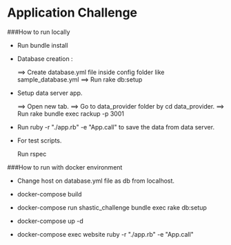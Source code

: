 # Application Challenge #

###How to run locally

* Run bundle install

* Database creation :

  ==> Create database.yml file inside config folder like sample_database.yml
  ==> Run rake db:setup

* Setup data server app.

  ==> Open new tab.
  ==> Go to data_provider folder by cd data_provider.
  ==> Run rake bundle exec rackup -p 3001


* Run ruby -r "./app.rb" -e "App.call" to save the data from data server.

* For test scripts.

  Run rspec


###How to run with docker environment

* Change host on database.yml file as db from localhost.

* docker-compose build

* docker-compose run shastic_challenge bundle exec rake db:setup

* docker-compose up -d

* docker-compose exec website ruby -r "./app.rb" -e "App.call"
